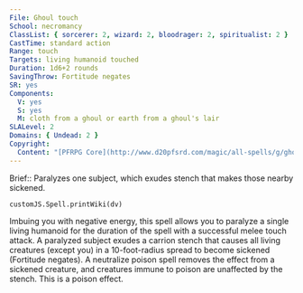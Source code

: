 ```yaml
---
File: Ghoul touch
School: necromancy
ClassList: { sorcerer: 2, wizard: 2, bloodrager: 2, spiritualist: 2 }
CastTime: standard action
Range: touch
Targets: living humanoid touched
Duration: 1d6+2 rounds
SavingThrow: Fortitude negates
SR: yes
Components:
  V: yes
  S: yes
  M: cloth from a ghoul or earth from a ghoul's lair
SLALevel: 2
Domains: { Undead: 2 }
Copyright:
  Content: "[PFRPG Core](http://www.d20pfsrd.com/magic/all-spells/g/ghoul-touch)"
---
```

Brief:: Paralyzes one subject, which exudes stench that makes those nearby sickened.

```dataviewjs
customJS.Spell.printWiki(dv)
```

Imbuing you with negative energy, this spell allows you to paralyze a single living humanoid for the duration of the spell with a successful melee touch attack.  A paralyzed subject exudes a carrion stench that causes all living creatures (except you) in a 10-foot-radius spread to become sickened (Fortitude negates). A neutralize poison spell removes the effect from a sickened creature, and creatures immune to poison are unaffected by the stench. This is a poison effect.
